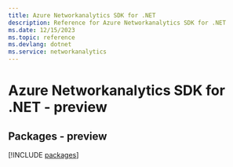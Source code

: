 ```yaml
---
title: Azure Networkanalytics SDK for .NET
description: Reference for Azure Networkanalytics SDK for .NET
ms.date: 12/15/2023
ms.topic: reference
ms.devlang: dotnet
ms.service: networkanalytics
---
```

# Azure Networkanalytics SDK for .NET - preview
## Packages - preview
[!INCLUDE [packages](networkanalytics-index.md)]